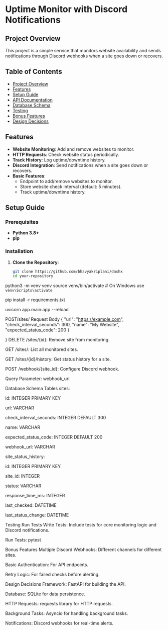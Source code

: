 # Uptime Monitor with Discord Notifications

## Project Overview

This project is a simple service that monitors website availability and sends notifications through Discord webhooks when a site goes down or recovers.

## Table of Contents

- [Project Overview](#project-overview)
- [Features](#features)
- [Setup Guide](#setup-guide)
- [API Documentation](#api-documentation)
- [Database Schema](#database-schema)
- [Testing](#testing)
- [Bonus Features](#bonus-features)
- [Design Decisions](#design-decisions)

## Features

- **Website Monitoring**: Add and remove websites to monitor.
- **HTTP Requests**: Check website status periodically.
- **Track History**: Log uptime/downtime history.
- **Discord Integration**: Send notifications when a site goes down or recovers.
- **Basic Features**:
  - Endpoint to add/remove websites to monitor.
  - Store website check interval (default: 5 minutes).
  - Track uptime/downtime history.

## Setup Guide

### Prerequisites

- **Python 3.8+**
- **pip**

### Installation

1. **Clone the Repository**:
   ```sh
   git clone https://github.com/bhavyakriplani/dashx
   cd your-repository

python3 -m venv venv
source venv/bin/activate   # On Windows use `venv\Scripts\activate`

pip install -r requirements.txt

uvicorn app.main:app --reload


POST/sites/
Request Body
{
  "url": "https://example.com",
  "check_interval_seconds": 300,
  "name": "My Website",
  "expected_status_code": 200
}


}
DELETE /sites/{id}: Remove site from monitoring.

GET /sites/: List all monitored sites.

GET /sites/{id}/history: Get status history for a site.

POST /webhook/{site_id}: Configure Discord webhook.

Query Parameter: webhook_url

Database Schema
Tables
sites:

id: INTEGER PRIMARY KEY

url: VARCHAR

check_interval_seconds: INTEGER DEFAULT 300

name: VARCHAR

expected_status_code: INTEGER DEFAULT 200

webhook_url: VARCHAR

site_status_history:

id: INTEGER PRIMARY KEY

site_id: INTEGER

status: VARCHAR

response_time_ms: INTEGER

last_checked: DATETIME

last_status_change: DATETIME

Testing
Run Tests
Write Tests: Include tests for core monitoring logic and Discord notifications.

Run Tests:
pytest

Bonus Features
Multiple Discord Webhooks: Different channels for different sites.

Basic Authentication: For API endpoints.

Retry Logic: For failed checks before alerting.

Design Decisions
Framework: FastAPI for building the API.

Database: SQLite for data persistence.

HTTP Requests: requests library for HTTP requests.

Background Tasks: Asyncio for handling background tasks.

Notifications: Discord webhooks for real-time alerts.

